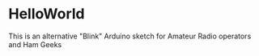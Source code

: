 # HelloWorld
This is an alternative "Blink" Arduino sketch for Amateur Radio operators and Ham Geeks
